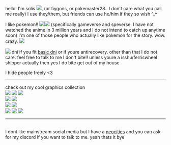 hello! I'm solis <img src="https://barbara.crd.co/assets/images/gallery28/a639e43a.gif?v=115e6ed7">, (or fiygons, or pokemaster28.. I don't care what you call me really) I use they/them, but friends can use he/him if they so wish ^\_^

I like pokemon!! <img src="https://barbara.crd.co/assets/images/gallery05/770177fc.gif"><img src="https://barbara.crd.co/assets/images/gallery05/a1c9e904.gif"> (specifically gameverse and speverse. I have not watched the anime in 3 million years and I do not intend to catch up anytime soon)
I'm one of those people who actually like pokemon for the story. wow. crazy. <img src="https://barbara.crd.co/assets/images/gallery27/4d0157d1.gif">

<img src="https://barbara.crd.co/assets/images/gallery15/e504d2bd.gif"> dni if you fit <a href="listography.com/dni">basic dni</a> or if youre antirecovery. other than that I do not care. feel free to talk to me I don't bite!!
unless youre a isshu/ferriswheel shipper actually then yes I do bite get out of my house

I hide people freely <3
<hr>
check out my cool graphics collection
<div>
<img src="https://barbara.crd.co/assets/images/gallery14/afec9a4a.gif">
<img src="https://barbara.crd.co/assets/images/gallery14/e05ea106.png">
<img src="https://barbara.crd.co/assets/images/gallery37/9a421fe1.jpg">
  <br>
<img src="https://supplies.ju.mp/assets/images/gallery07/31e73ba5.gif">
<img src="https://supplies.ju.mp/assets/images/gallery07/6903fca0.gif">
  <br>
<img src="https://y2k.neocities.org/blinkiez/newbatch/believe3a.gif">
<img src="https://y2k.neocities.org/blinkiez/newbatch/Blinkie_115__site_.gif">
  <br>
<img src="https://y2k.neocities.org/stamps/tumblr_inline_om9m6y9GqS1sl4v1e_500.gif">
<img src="https://y2k.neocities.org/stamps/tumblr_inline_pe6lvvSuP71v11djx_1280.gif">
<img src="https://y2k.neocities.org/stamps2/zn%20(1).gif">
  </div>
  <hr>
  <br>
  I dont like mainstream social media but I have a <a href="pokemaster28.neocities.org">neocities</a> and you can ask for my discord if you want
  to talk to me. yeah thats it bye
  
